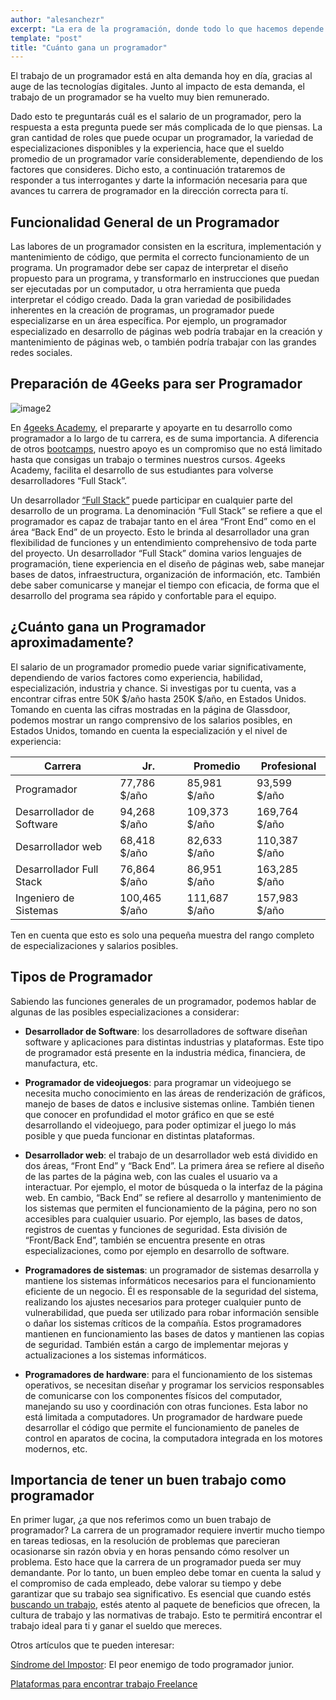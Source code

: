 ```yaml
---
author: "alesanchezr"
excerpt: "La era de la programación, donde todo lo que hacemos depende de unas pocas que saben cómo y de ellos es la ventaja competitiva en el mercado a lo que ganancias se refiere"
template: "post"
title: "Cuánto gana un programador"
---
```


El trabajo de un programador está en alta demanda hoy en día, gracias al auge de las tecnologías digitales. Junto al impacto de esta demanda, el trabajo de un programador se ha vuelto muy bien remunerado.

Dado esto te preguntarás cuál es el salario de un programador, pero la respuesta a esta pregunta puede ser más complicada de lo que piensas. La gran cantidad de roles que puede ocupar un programador, la variedad de especializaciones disponibles y la experiencia, hace que el sueldo promedio de un programador varíe considerablemente, dependiendo de los factores que consideres. Dicho esto, a continuación trataremos de responder a tus interrogantes y darte la información necesaria para que avances tu carrera de programador en la dirección correcta para tí.

## Funcionalidad General de un Programador

Las labores de un programador consisten en la escritura, implementación y mantenimiento de código, que permita el correcto funcionamiento de un programa. Un programador debe ser capaz de interpretar el diseño propuesto para un programa, y transformarlo en instrucciones que puedan ser ejecutadas por un computador, u otra herramienta que pueda interpretar el código creado. Dada la gran variedad de posibilidades inherentes en la creación de programas, un programador puede especializarse en un área específica. Por ejemplo, un programador especializado en desarrollo de páginas web podría trabajar en la creación y mantenimiento de páginas web, o también podría trabajar con las grandes redes sociales.

## Preparación de 4Geeks para ser Programador

![image2](https://4geeksacademy.com/static/e87935aadbb3844e3734315214b5f032/f6992/madrid-3.png)

En [4geeks Academy](https://4geeksacademy.com/), el prepararte y apoyarte en tu desarrollo como programador a lo largo de tu carrera, es de suma importancia. A diferencia de otros [bootcamps](https://4geeksacademy.com/us/geeks-vs-others), nuestro apoyo es un compromiso que no está limitado hasta que consigas un trabajo o termines nuestros cursos. 4geeks Academy, facilita el desarrollo de sus estudiantes para volverse desarrolladores “Full Stack”.

Un desarrollador [“Full Stack”](https://4geeksacademy.com/us/coding-bootcamps/part-time-full-stack-developer) puede participar en cualquier parte del desarrollo de un programa. La denominación “Full Stack” se refiere a que el programador es capaz de trabajar tanto en el área “Front End” como en el área “Back End” de un proyecto. Esto le brinda al desarrollador una gran flexibilidad de funciones y un entendimiento comprehensivo de toda parte del proyecto. Un desarrollador “Full Stack” domina varios lenguajes de programación, tiene experiencia en el diseño de páginas web, sabe manejar bases de datos, infraestructura, organización de información, etc. También debe saber comunicarse y manejar el tiempo con eficacia, de forma que el desarrollo del programa sea rápido y confortable para el equipo.

## ¿Cuánto gana un Programador aproximadamente?

El salario de un programador promedio puede variar significativamente, dependiendo de varios factores como experiencia, habilidad, especialización, industria y chance. Si investigas por tu cuenta, vas a encontrar cifras entre 50K $/año hasta 250K $/año, en Estados Unidos. Tomando en cuenta las cifras mostradas en la página de Glassdoor, podemos mostrar un rango comprensivo de los salarios posibles, en Estados Unidos, tomando en cuenta la especialización y el nivel de experiencia:

| Carrera | Jr. | Promedio | Profesional |
| ------ | ------ | ------ | ------ |
| Programador | 77,786 $/año | 85,981 $/año | 93,599 $/año |
| Desarrollador de Software | 94,268 $/año | 109,373 $/año | 169,764 $/año |
| Desarrollador web | 68,418 $/año | 82,633 $/año | 110,387 $/año |
| Desarrollador Full Stack | 76,864 $/año | 86,951 $/año | 163,285 $/año |
| Ingeniero de Sistemas | 100,465 $/año | 111,687 $/año | 157,983 $/año |

Ten en cuenta que esto es solo una pequeña muestra del rango completo de especializaciones y salarios posibles.

## Tipos de Programador

Sabiendo las funciones generales de un programador, podemos hablar de algunas de las posibles especializaciones a considerar:

- **Desarrollador de Software**: los desarrolladores de software diseñan software y aplicaciones para distintas industrias y plataformas. Este tipo de programador está presente en la industria médica, financiera, de manufactura, etc.

- **Programador de videojuegos**: para programar un videojuego se necesita mucho conocimiento en las áreas de renderización de gráficos, manejo de bases de datos e inclusive sistemas online. También tienen que conocer en profundidad el motor gráfico en que se esté desarrollando el videojuego, para poder optimizar el juego lo más posible y que pueda funcionar en distintas plataformas.

- **Desarrollador web**: el trabajo de un desarrollador web está dividido en dos áreas, “Front End” y “Back End”. La primera área se refiere al diseño de las partes de la página web, con las cuales el usuario va a interactuar. Por ejemplo, el motor de búsqueda o la interfaz de la página web. En cambio, “Back End” se refiere al desarrollo y mantenimiento de los sistemas que permiten el funcionamiento de la página, pero no son accesibles para cualquier usuario. Por ejemplo, las bases de datos, registros de cuentas y funciones de seguridad. Esta división de “Front/Back End”, también se encuentra presente en otras especializaciones, como por ejemplo en desarrollo de software.

- **Programadores de sistemas**: un programador de sistemas desarrolla y mantiene los sistemas informáticos necesarios para el funcionamiento eficiente de un negocio. Él es responsable de la seguridad del sistema, realizando los ajustes necesarios para proteger cualquier punto de vulnerabilidad, que pueda ser utilizado para robar información sensible o dañar los sistemas críticos de la compañía. Estos programadores mantienen en funcionamiento las bases de datos y mantienen las copias de seguridad. También están a cargo de implementar mejoras y actualizaciones a los sistemas informáticos.

- **Programadores de hardware**: para el funcionamiento de los sistemas operativos, se necesitan diseñar y programar los servicios responsables de comunicarse con los componentes físicos del computador, manejando su uso y coordinación con otras funciones. Esta labor no está limitada a computadores. Un programador de hardware puede desarrollar el código que permite el funcionamiento de paneles de control en aparatos de cocina, la computadora integrada en los motores modernos, etc.

##  Importancia de tener un buen trabajo como programador

En primer lugar, ¿a que nos referimos como un buen trabajo de programador? La carrera de un programador requiere invertir mucho tiempo en tareas tediosas, en la resolución de problemas que parecieran ocasionarse sin razón obvia y en horas pensando cómo resolver un problema. Esto hace que la carrera de un programador pueda ser muy demandante. Por lo tanto, un buen empleo debe tomar en cuenta la salud y el compromiso de cada empleado, debe valorar su tiempo y debe garantizar que su trabajo sea significativo. Es esencial que cuando estés [buscando un trabajo](https://4geeksacademy.notion.site/Job-search-006637b5e9384a6599bd96f7cb7c1f3a), estés atento al paquete de beneficios que ofrecen, la cultura de trabajo y las normativas de trabajo. Esto te permitirá encontrar el trabajo ideal para ti y ganar el sueldo que mereces.

Otros artículos que te pueden interesar:

[Síndrome del Impostor](https://4geeksacademy.com/es/desarrollo-profesional/sindrome-del-impostor): El peor enemigo de todo programador junior.

[Plataformas para encontrar trabajo Freelance](https://4geeksacademy.com/es/desarrollo-profesional/freelance-espana)
